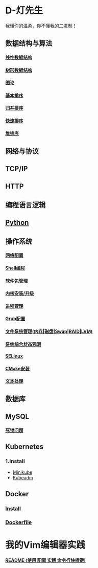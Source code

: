 # D-灯先生

我懂你的温柔，你不懂我的二进制！

## 数据结构与算法

#### [线性数据结构](/data-struct/line.md)

#### [树形数据结构](/data-struct/tree.md)

#### [图论](/data-struct/graph.md)

#### [基本排序](/data-struct/base-sort.md)

#### [归并排序](/data-struct/guibing-sort.md)

#### [快速排序](/data-struct/quick-sort.md)

#### [堆排序](/data-struct/heap-sort.md)



## 网络与协议

## TCP/IP



## HTTP



## 编程语言逻辑

## [Python](./programing-language/python/readme.md)



## 操作系统

#### [网络配置](/linux/network.md)

#### [Shell编程](/linux/shell.md)

#### [软件包管理](/linux/soft-install.md)

#### [内核安装/升级](/linux/kernel-update.md)

#### [进程管理](/linux/proccesser.md)

#### [Grub配置](/linux/grub.md)

#### [文件系统管理(内存|磁盘|Swap|RAID|LVM)](/linux/free-disk.md)

#### [系统综合状态观测](/linux/zonghe-monitor.md)

#### [SELinux](/linux/selinux.md)

#### [CMake安装](/linux/cmake-install.md)

#### [文本处理](./linux/text-handle.md)

## 数据库

## MySQL

#### [死锁问题](./mysql/dead-lock.md)

## Kubernetes

### 1.Install

- [Minikube](kubernetes/install-doc/minikube.md)
- [Kubeadm](kubernetes/install-doc/kubeadm.md)

## Docker

### [Install](docker/install.md)

### [Dockerfile](docker/dockerfile.md)

# 我的Vim编辑器实践

#### [README (使用 配置 实践 命令行快捷键)](vim/)

